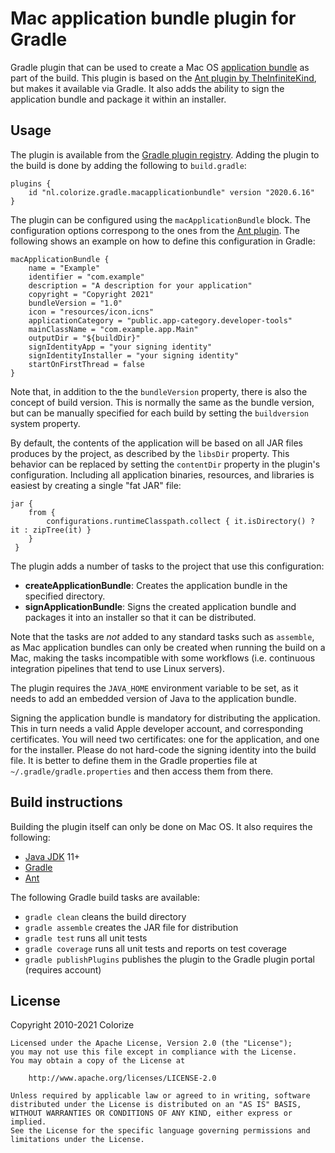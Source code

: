 Mac application bundle plugin for Gradle
========================================

Gradle plugin that can be used to create a Mac OS
[application bundle](https://en.wikipedia.org/wiki/Bundle_%28macOS%29) as part of the build. 
This plugin is based on the [Ant plugin by TheInfiniteKind](https://github.com/TheInfiniteKind/appbundler), 
but makes it available via Gradle. It also adds the ability to sign the application bundle and
package it within an installer.

Usage
-----

The plugin is available from the [Gradle plugin registry](https://plugins.gradle.org). Adding the
plugin to the build is done by adding the following to `build.gradle`:

    plugins {
        id "nl.colorize.gradle.macapplicationbundle" version "2020.6.16"
    }
    
The plugin can be configured using the `macApplicationBundle` block. The configuration
options correspong to the ones from the [Ant plugin](https://github.com/TheInfiniteKind/appbundler).
The following shows an example on how to define this configuration in Gradle:

    macApplicationBundle {
        name = "Example"
        identifier = "com.example"
        description = "A description for your application"
        copyright = "Copyright 2021"
        bundleVersion = "1.0"
        icon = "resources/icon.icns"
        applicationCategory = "public.app-category.developer-tools"
        mainClassName = "com.example.app.Main"
        outputDir = "${buildDir}"
        signIdentityApp = "your signing identity"
        signIdentityInstaller = "your signing identity"
        startOnFirstThread = false
    }
    
Note that, in addition to the the `bundleVersion` property, there is also the concept of build
version. This is normally the same as the bundle version, but can be manually specified for each
build by setting the `buildversion` system property. 
    
By default, the contents of the application will be based on all JAR files produces by the project,
as described by the `libsDir` property. This behavior can be replaced by setting the `contentDir`
property in the plugin's configuration. Including all application binaries, resources, and
libraries is easiest by creating a single "fat JAR" file:

    jar {
        from {
            configurations.runtimeClasspath.collect { it.isDirectory() ? it : zipTree(it) }
        }
     }
    
The plugin adds a number of tasks to the project that use this configuration:

- **createApplicationBundle**: Creates the application bundle in the specified directory.
- **signApplicationBundle**: Signs the created application bundle and packages it into an installer
  so that it can be distributed. 

Note that the tasks are *not* added to any standard tasks such as `assemble`, as Mac application
bundles can only be created when running the build on a Mac, making the tasks incompatible with
some workflows (i.e. continuous integration pipelines that tend to use Linux servers). 
    
The plugin requires the `JAVA_HOME` environment variable to be set, as it needs to add an embedded
version of Java to the application bundle.

Signing the application bundle is mandatory for distributing the application. This in turn needs
a valid Apple developer account, and corresponding certificates. You will need two certificates:
one for the application, and one for the installer. Please do not hard-code the signing identity
into the build file. It is better to define them in the Gradle properties file at
`~/.gradle/gradle.properties` and then access them from there.   

Build instructions
------------------

Building the plugin itself can only be done on Mac OS. It also requires the following:

- [Java JDK](http://java.oracle.com) 11+
- [Gradle](http://gradle.org)
- [Ant](https://ant.apache.org)

The following Gradle build tasks are available:

- `gradle clean` cleans the build directory
- `gradle assemble` creates the JAR file for distribution
- `gradle test` runs all unit tests
- `gradle coverage` runs all unit tests and reports on test coverage
- `gradle publishPlugins` publishes the plugin to the Gradle plugin portal (requires account)
  
License
-------

Copyright 2010-2021 Colorize

    Licensed under the Apache License, Version 2.0 (the "License");
    you may not use this file except in compliance with the License.
    You may obtain a copy of the License at

        http://www.apache.org/licenses/LICENSE-2.0

    Unless required by applicable law or agreed to in writing, software
    distributed under the License is distributed on an "AS IS" BASIS,
    WITHOUT WARRANTIES OR CONDITIONS OF ANY KIND, either express or implied.
    See the License for the specific language governing permissions and
    limitations under the License.
